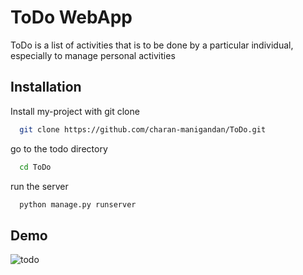 
# ToDo WebApp

ToDo is a list of activities that is to be done by a particular individual, especially to manage personal activities


## Installation

Install my-project with git clone 

```bash
  git clone https://github.com/charan-manigandan/ToDo.git
```
    
go to the todo directory

```bash
  cd ToDo
```
run the server

```bash
  python manage.py runserver
```
## Demo
![todo](https://github.com/charan-manigandan/ToDo/assets/95488112/21abdb45-340c-4cba-b62c-53d3ac8cc3f4)
